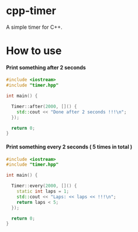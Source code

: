 # cpp-timer
A simple timer for C++.

# How to use
#### Print something after 2 seconds
```cpp
#include <iostream>
#include "timer.hpp"

int main() {

  Timer::after(2000, []() {
    std::cout << "Done after 2 seconds !!!\n";
  });

  return 0;
}
```
#### Print something every 2 seconds ( 5 times in total )
```cpp
#include <iostream>
#include "timer.hpp"

int main() {

  Timer::every(2000, []() {
    static int laps = 1;
    std::cout << "Laps: << laps << !!!\n";
    return laps < 5;
  });

  return 0;
}
```
